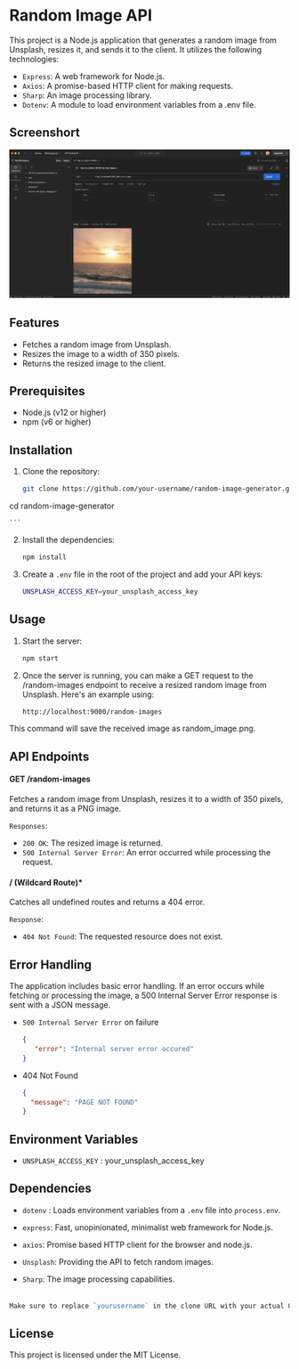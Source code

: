 # Random Image API

This project is a Node.js application that generates a random image from Unsplash, resizes it, and sends it to the client. It utilizes the following technologies:

- `Express`: A web framework for Node.js.
- `Axios`: A promise-based HTTP client for making requests.
- `Sharp`: An image processing library.
- `Dotenv`: A module to load environment variables from a .env file.

## Screenshort
![img](Screenshort.png)

## Features

- Fetches a random image from Unsplash.
- Resizes the image to a width of 350 pixels.
- Returns the resized image to the client.

## Prerequisites

- Node.js (v12 or higher)
- npm (v6 or higher)

## Installation

1. Clone the repository:

    ```sh
    git clone https://github.com/your-username/random-image-generator.git
cd random-image-generator

    ```

2. Install the dependencies:

    ```sh
    npm install
    ```

3. Create a `.env` file in the root of the project and add your API keys:

    ```sh
    UNSPLASH_ACCESS_KEY=your_unsplash_access_key
    ```

## Usage

1. Start the server:

    ```sh
    npm start
    ```

2. Once the server is running, you can make a GET request to the /random-images endpoint to receive a resized random image from Unsplash. Here's an example using:

    ```sh
    http://localhost:9000/random-images
    ```
This command will save the received image as random_image.png.

## API Endpoints

#### GET /random-images 

Fetches a random image from Unsplash, resizes it to a width of 350 pixels, and returns it as a PNG image.

`Responses`:

- `200 OK`: The resized image is returned.
- `500 Internal Server Error`: An error occurred while processing the request.

#### / (Wildcard Route)*

Catches all undefined routes and returns a 404 error.

`Response`:

- `404 Not Found`: The requested resource does not exist.

## Error Handling
The application includes basic error handling. If an error occurs while fetching or processing the image, a 500 Internal Server Error response is sent with a JSON message.

- `500 Internal Server Error` on failure
  ```json
  {
     "error": "Internal server error occured"
  }

- 404 Not Found
  ```json
  {
    "message": "PAGE NOT FOUND"
  } 

## Environment Variables

- `UNSPLASH_ACCESS_KEY` : your_unsplash_access_key


## Dependencies
- `dotenv` : Loads environment variables from a `.env` file into `process.env`. 

- `express`: Fast, unopinionated, minimalist web framework for Node.js.

- `axios`: Promise based HTTP client for the browser and node.js.

- `Unsplash`: Providing the API to fetch random images.

- `Sharp`: The image processing capabilities.

```perl

Make sure to replace `yourusername` in the clone URL with your actual GitHub username if you plan to use the URL provided. Also, ensure you have your API keys ready and properly set in the `.env` file.
```

## License
This project is licensed under the MIT License.
